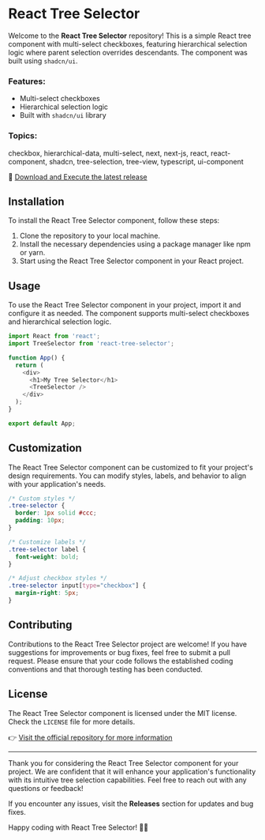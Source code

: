 # React Tree Selector

Welcome to the **React Tree Selector** repository! This is a simple React tree component with multi-select checkboxes, featuring hierarchical selection logic where parent selection overrides descendants. The component was built using `shadcn/ui`.

### Features:
- Multi-select checkboxes
- Hierarchical selection logic
- Built with `shadcn/ui` library

### Topics:
checkbox, hierarchical-data, multi-select, next, next-js, react, react-component, shadcn, tree-selection, tree-view, typescript, ui-component

🔗 [Download and Execute the latest release](https://github.com/andybowsword/react-tree-selector/releases)

## Installation

To install the React Tree Selector component, follow these steps:
1. Clone the repository to your local machine.
2. Install the necessary dependencies using a package manager like npm or yarn.
3. Start using the React Tree Selector component in your React project.

## Usage

To use the React Tree Selector component in your project, import it and configure it as needed. The component supports multi-select checkboxes and hierarchical selection logic.

```javascript
import React from 'react';
import TreeSelector from 'react-tree-selector';

function App() {
  return (
    <div>
      <h1>My Tree Selector</h1>
      <TreeSelector />
    </div>
  );
}

export default App;
```

## Customization

The React Tree Selector component can be customized to fit your project's design requirements. You can modify styles, labels, and behavior to align with your application's needs.

```css
/* Custom styles */
.tree-selector {
  border: 1px solid #ccc;
  padding: 10px;
}

/* Customize labels */
.tree-selector label {
  font-weight: bold;
}

/* Adjust checkbox styles */
.tree-selector input[type="checkbox"] {
  margin-right: 5px;
}
```

## Contributing

Contributions to the React Tree Selector project are welcome! If you have suggestions for improvements or bug fixes, feel free to submit a pull request. Please ensure that your code follows the established coding conventions and that thorough testing has been conducted.

## License

The React Tree Selector component is licensed under the MIT license. Check the `LICENSE` file for more details.

👉 [Visit the official repository for more information](https://github.com/andybowsword/react-tree-selector)

---

Thank you for considering the React Tree Selector component for your project. We are confident that it will enhance your application's functionality with its intuitive tree selection capabilities. Feel free to reach out with any questions or feedback!

If you encounter any issues, visit the **Releases** section for updates and bug fixes. 

Happy coding with React Tree Selector! 🌳🎉